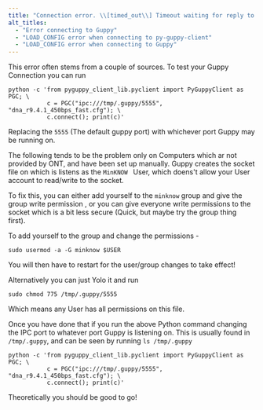 ```yaml
---
title: "Connection error. \\[timed_out\\] Timeout waiting for reply to request: LOAD_CONFIG"
alt_titles:
  - "Error connecting to Guppy"
  - "LOAD_CONFIG error when connecting to py-guppy-client"
  - "LOAD_CONFIG error when connecting to Guppy"
---
```


This error often stems from a couple of sources. To test your Guppy Connection you can run

```console
python -c 'from pyguppy_client_lib.pyclient import PyGuppyClient as PGC; \
           c = PGC("ipc:///tmp/.guppy/5555", "dna_r9.4.1_450bps_fast.cfg"); \
           c.connect(); print(c)'
```

Replacing the `5555` (The default guppy port) with whichever port Guppy may be running on.

The following tends to be the problem only on Computers which ar not provided by ONT, and have been set up manually. Guppy creates the socket file on which is listens as the `MinKNOW ` User, which doens't allow your User account to read/write to the socket.

To fix this, you can either add yourself to the `minknow` group and give the group write permission , or you can give everyone write permissions to the socket which is a bit less secure (Quick, but maybe try the group thing first).

To add yourself to the group and change the permissions -
```console
sudo usermod -a -G minknow $USER
```

You will then have to restart for the user/group changes to take effect!

Alternatively you can just Yolo it and run

```console
sudo chmod 775 /tmp/.guppy/5555
```

Which means any User has all permissions on this file.

Once you have done that if you run the above Python command changing the IPC port to whatever port Guppy is listening on. This is usually found in `/tmp/.guppy`, and can be seen by running `ls /tmp/.guppy`

```console
python -c 'from pyguppy_client_lib.pyclient import PyGuppyClient as PGC; \
           c = PGC("ipc:///tmp/.guppy/5555", "dna_r9.4.1_450bps_fast.cfg"); \
           c.connect(); print(c)'
```

Theoretically you should be good to go!

